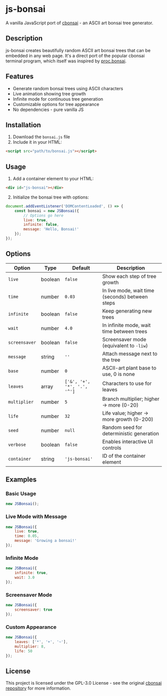# js-bonsai

A vanilla JavaScript port of [cbonsai](https://gitlab.com/jallbrit/cbonsai) - an ASCII art bonsai tree generator.

## Description

js-bonsai creates beautifully random ASCII art bonsai trees that can be embedded in any web page. It's a direct port of the popular cbonsai terminal program, which itself was inspired by [proc.bonsai](https://avelican.github.io/bonsai/).

## Features

- Generate random bonsai trees using ASCII characters
- Live animation showing tree growth
- Infinite mode for continuous tree generation
- Customizable options for tree appearance
- No dependencies - pure vanilla JS

## Installation

1. Download the `bonsai.js` file
2. Include it in your HTML:
```html
<script src="path/to/bonsai.js"></script>
```

## Usage

1. Add a container element to your HTML:
```html
<div id="js-bonsai"></div>
```

2. Initialize the bonsai tree with options:
```javascript
document.addEventListener('DOMContentLoaded', () => {
    const bonsai = new JSBonsai({
        // Options go here
        live: true,
        infinite: false,
        message: 'Hello, Bonsai!'
    });
});
```

## Options

| Option | Type | Default | Description |
|--------|------|---------|-------------|
| `live` | boolean | `false` | Show each step of tree growth |
| `time` | number | `0.03` | In live mode, wait time (seconds) between steps |
| `infinite` | boolean | `false` | Keep generating new trees |
| `wait` | number | `4.0` | In infinite mode, wait time between trees |
| `screensaver` | boolean | `false` | Screensaver mode (equivalent to `-liw`) |
| `message` | string | `''` | Attach message next to the tree |
| `base` | number | `0` | ASCII-art plant base to use, 0 is none |
| `leaves` | array | `['&', '+', '*', '.', '^']` | Characters to use for leaves |
| `multiplier` | number | `5` | Branch multiplier; higher -> more (0-20) |
| `life` | number | `32` | Life value; higher -> more growth (0-200) |
| `seed` | number | `null` | Random seed for deterministic generation |
| `verbose` | boolean | `false` | Enables interactive UI controls |
| `container` | string | `'js-bonsai'` | ID of the container element |

## Examples

### Basic Usage

```javascript
new JSBonsai();
```

### Live Mode with Message

```javascript
new JSBonsai({
    live: true,
    time: 0.05,
    message: 'Growing a bonsai!'
});
```

### Infinite Mode

```javascript
new JSBonsai({
    infinite: true,
    wait: 3.0
});
```

### Screensaver Mode

```javascript
new JSBonsai({
    screensaver: true
});
```

### Custom Appearance

```javascript
new JSBonsai({
    leaves: ['*', '+', '~'],
    multiplier: 8,
    life: 50
});
```

## License

This project is licensed under the GPL-3.0 License - see the original [cbonsai repository](https://gitlab.com/jallbrit/cbonsai) for more information. 